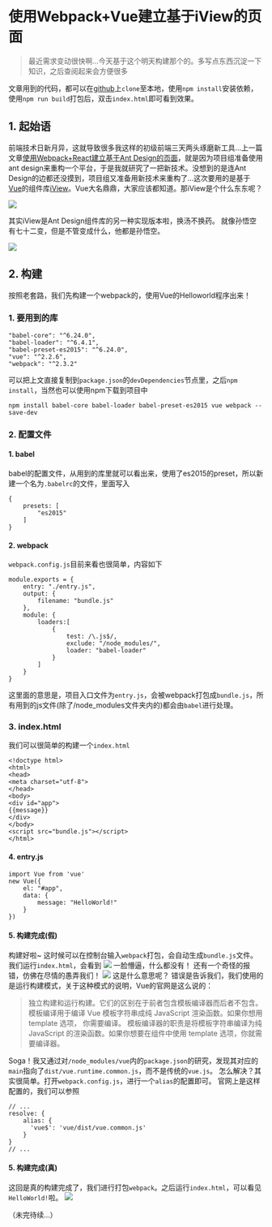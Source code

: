 # 使用Webpack+Vue建立基于iView的页面

> 最近需求变动很快啊…今天基于这个明天构建那个的。多写点东西沉淀一下知识，之后查阅起来会方便很多

文章用到的代码，都可以在[github](https://github.com/zjhch123/VueStudy/)上`clone`至本地，使用`npm install`安装依赖，使用`npm run build`打包后，双击`index.html`即可看到效果。

## 1. 起始语
前端技术日新月异，这就导致很多我这样的初级前端三天两头琢磨新工具…上一篇文章[使用Webpack+React建立基于Ant Design的页面](https://blog.hduzplus.xyz/articles/2017/03/20/1490020310263.html)，就是因为项目组准备使用ant design来重构一个平台，于是我就研究了一把新技术。没想到的是连Ant Design的边都还没摸到，项目组又准备用新技术来重构了…这次要用的是基于[Vue](https://cn.vuejs.org/)的组件库[iView](https://www.iviewui.com/)。Vue大名鼎鼎，大家应该都知道。那iView是个什么东东呢？

![](https://image.hduzplus.xyz/image/1490880118127.png)

其实iView是Ant Design组件库的另一种实现版本啦，换汤不换药。
就像孙悟空有七十二变，但是不管变成什么，他都是孙悟空。

![](https://image.hduzplus.xyz/image/1490880234444.png)

## 2. 构建
按照老套路，我们先构建一个webpack的，使用Vue的Helloworld程序出来！

### 1. 要用到的库
```
"babel-core": "^6.24.0",
"babel-loader": "^6.4.1",
"babel-preset-es2015": "^6.24.0",
"vue": "^2.2.6",
"webpack": "^2.3.2"
```
可以把上文直接复制到`package.json`的`devDependencies`节点里，之后`npm install`，当然也可以使用npm下载到项目中
```
npm install babel-core babel-loader babel-preset-es2015 vue webpack --save-dev
```

### 2.  配置文件
#### 1. babel
babel的配置文件，从用到的库里就可以看出来，使用了es2015的preset，所以新建一个名为`.babelrc`的文件，里面写入
```
{
    presets: [
        "es2015"
    ]
}
```

#### 2. webpack
`webpack.config.js`目前来看也很简单，内容如下
```
module.exports = {
    entry: "./entry.js",
    output: {
        filename: "bundle.js"
    },
    module: {
        loaders:[
            {
                test: /\.js$/,
                exclude: "/node_modules/",
                loader: "babel-loader"
            }
        ]
    }
}
```
这里面的意思是，项目入口文件为`entry.js`，会被webpack打包成`bundle.js`，所有用到的js文件(除了/node_modules文件夹内的)都会由`babel`进行处理。

### 3. index.html
我们可以很简单的构建一个`index.html`
```
<!doctype html>
<html>
<head>
<meta charset="utf-8">
</head>
<body>
<div id="app">
{{message}}
</div>
</body>
<script src="bundle.js"></script>
</html>
```

#### 4. entry.js
```
import Vue from 'vue'
new Vue({
    el: "#app",
    data: {
        message: "HelloWorld!"
    }
})
```

#### 5. 构建完成(假)
构建好啦~
这时候可以在控制台输入`webpack`打包，会自动生成`bundle.js`文件。
我们运行`index.html`，会看到
![](https://image.hduzplus.xyz/image/1490881490912.png)
一脸懵逼，什么都没有！
还有一个奇怪的报错，仿佛在尽情的愚弄我们！
![](https://image.hduzplus.xyz/image/1490881522824.png)
这是什么意思呢？
错误是告诉我们，我们使用的是运行构建模式，关于这种模式的说明，Vue的官网是这么说的：
> 独立构建和运行构建。它们的区别在于前者包含模板编译器而后者不包含。
模板编译用于编译 Vue 模板字符串成纯 JavaScript 渲染函数。如果你想用 template 选项， 你需要编译。
> 模板编译器的职责是将模板字符串编译为纯 JavaScript 的渲染函数。如果你想要在组件中使用 template 选项，你就需要编译器。

Soga！我又通过对`/node_modules/vue`内的`package.json`的研究，发现其对应的`main`指向了`dist/vue.runtime.common.js`，而不是传统的`vue.js`。
怎么解决？其实很简单。打开`webpack.config.js`，进行一个`alias`的配置即可。
官网上是这样配置的，我们可以参照
```
// ...
resolve: {
    alias: {
      'vue$': 'vue/dist/vue.common.js'
    }
}
// ...
```

#### 5. 构建完成(真)
这回是真的构建完成了，我们进行打包`webpack`。之后运行`index.html`，可以看见`HelloWorld!`啦。
![](https://image.hduzplus.xyz/image/1490882285991.png)

（未完待续...）



